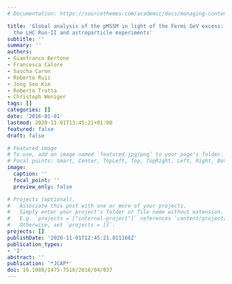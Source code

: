 ```yaml
---
# Documentation: https://sourcethemes.com/academic/docs/managing-content/

title: 'Global analysis of the pMSSM in light of the Fermi GeV excess: prospects for
  the LHC Run-II and astroparticle experiments'
subtitle: ''
summary: ''
authors:
- Gianfranco Bertone
- Francesca Calore
- Sascha Caron
- Roberto Ruiz
- Jong Soo Kim
- Roberto Trotta
- Christoph Weniger
tags: []
categories: []
date: '2016-01-01'
lastmod: 2020-11-01T13:45:21+01:00
featured: false
draft: false

# Featured image
# To use, add an image named `featured.jpg/png` to your page's folder.
# Focal points: Smart, Center, TopLeft, Top, TopRight, Left, Right, BottomLeft, Bottom, BottomRight.
image:
  caption: ''
  focal_point: ''
  preview_only: false

# Projects (optional).
#   Associate this post with one or more of your projects.
#   Simply enter your project's folder or file name without extension.
#   E.g. `projects = ["internal-project"]` references `content/project/deep-learning/index.md`.
#   Otherwise, set `projects = []`.
projects: []
publishDate: '2020-11-01T12:45:21.811168Z'
publication_types:
- '2'
abstract: ''
publication: '*JCAP*'
doi: 10.1088/1475-7516/2016/04/037
---
```

